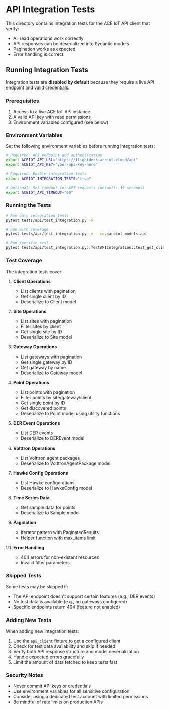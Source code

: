 # API Integration Tests

This directory contains integration tests for the ACE IoT API client that verify:
- All read operations work correctly
- API responses can be deserialized into Pydantic models
- Pagination works as expected
- Error handling is correct

## Running Integration Tests

Integration tests are **disabled by default** because they require a live API endpoint and valid credentials.

### Prerequisites

1. Access to a live ACE IoT API instance
2. A valid API key with read permissions
3. Environment variables configured (see below)

### Environment Variables

Set the following environment variables before running integration tests:

```bash
# Required: API endpoint and authentication
export ACEIOT_API_URL="https://flightdeck.aceiot.cloud/api"
export ACEIOT_API_KEY="your-api-key-here"

# Required: Enable integration tests
export ACEIOT_INTEGRATION_TESTS="true"

# Optional: Set timeout for API requests (default: 30 seconds)
export ACEIOT_API_TIMEOUT="60"
```

### Running the Tests

```bash
# Run only integration tests
pytest tests/api/test_integration.py -v

# Run with coverage
pytest tests/api/test_integration.py -v --cov=aceiot_models.api

# Run specific test
pytest tests/api/test_integration.py::TestAPIIntegration::test_get_clients_and_deserialize -v
```

### Test Coverage

The integration tests cover:

1. **Client Operations**
   - List clients with pagination
   - Get single client by ID
   - Deserialize to Client model

2. **Site Operations**
   - List sites with pagination
   - Filter sites by client
   - Get single site by ID
   - Deserialize to Site model

3. **Gateway Operations**
   - List gateways with pagination
   - Get single gateway by ID
   - Get gateway by name
   - Deserialize to Gateway model

4. **Point Operations**
   - List points with pagination
   - Filter points by site/gateway/client
   - Get single point by ID
   - Get discovered points
   - Deserialize to Point model using utility functions

5. **DER Event Operations**
   - List DER events
   - Deserialize to DEREvent model

6. **Volttron Operations**
   - List Volttron agent packages
   - Deserialize to VolttronAgentPackage model

7. **Hawke Config Operations**
   - List Hawke configurations
   - Deserialize to HawkeConfig model

8. **Time Series Data**
   - Get sample data for points
   - Deserialize to Sample model

9. **Pagination**
   - Iterator pattern with PaginatedResults
   - Helper function with max_items limit

10. **Error Handling**
    - 404 errors for non-existent resources
    - Invalid filter parameters

### Skipped Tests

Some tests may be skipped if:
- The API endpoint doesn't support certain features (e.g., DER events)
- No test data is available (e.g., no gateways configured)
- Specific endpoints return 404 (feature not enabled)

### Adding New Tests

When adding new integration tests:
1. Use the `api_client` fixture to get a configured client
2. Check for test data availability and skip if needed
3. Verify both API response structure and model deserialization
4. Handle expected errors gracefully
5. Limit the amount of data fetched to keep tests fast

### Security Notes

- Never commit API keys or credentials
- Use environment variables for all sensitive configuration
- Consider using a dedicated test account with limited permissions
- Be mindful of rate limits on production APIs
